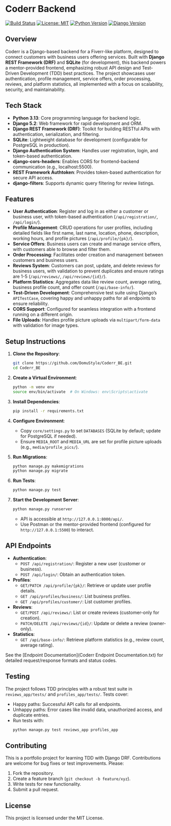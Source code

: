 # Coderr Backend

[![Build Status](https://img.shields.io/badge/build-passing-brightgreen)](https://github.com/YOUR_USERNAME/YOUR_REPO)
[![License: MIT](https://img.shields.io/badge/License-MIT-yellow.svg)](https://opensource.org/licenses/MIT)
[![Python Version](https://img.shields.io/badge/python-3.12-blue.svg)](https://www.python.org/)
[![Django Version](https://img.shields.io/badge/django-5.2-green.svg)](https://www.djangoproject.com/)

## Overview

Coderr is a Django-based backend for a Fiverr-like platform, designed to connect customers with business users offering services. Built with **Django REST Framework (DRF)** and **SQLite** (for development), this backend powers a mentor-provided frontend, emphasizing robust API design and Test-Driven Development (TDD) best practices. The project showcases user authentication, profile management, service offers, order processing, reviews, and platform statistics, all implemented with a focus on scalability, security, and maintainability.

## Tech Stack

- **Python 3.13**: Core programming language for backend logic.
- **Django 5.2**: Web framework for rapid development and ORM.
- **Django REST Framework (DRF)**: Toolkit for building RESTful APIs with authentication, serialization, and filtering.
- **SQLite**: Lightweight database for development (configurable for PostgreSQL in production).
- **Django Authentication System**: Handles user registration, login, and token-based authentication.
- **django-cors-headers**: Enables CORS for frontend-backend communication (e.g., localhost:5500).
- **REST Framework Authtoken**: Provides token-based authentication for secure API access.
- **django-filters**: Supports dynamic query filtering for review listings.

## Features

- **User Authentication**: Register and log in as either a customer or business user, with token-based authentication (`/api/registration/`, `/api/login/`).
- **Profile Management**: CRUD operations for user profiles, including detailed fields like first name, last name, location, phone, description, working hours, and profile pictures (`/api/profile/{pk}/`).
- **Service Offers**: Business users can create and manage service offers, with customers able to browse and filter them.
- **Order Processing**: Facilitates order creation and management between customers and business users.
- **Reviews System**: Customers can post, update, and delete reviews for business users, with validation to prevent duplicates and ensure ratings are 1-5 (`/api/reviews/`, `/api/reviews/{id}/`).
- **Platform Statistics**: Aggregates data like review count, average rating, business profile count, and offer count (`/api/base-info/`).
- **Test-Driven Development**: Comprehensive test suite using Django’s `APITestCase`, covering happy and unhappy paths for all endpoints to ensure reliability.
- **CORS Support**: Configured for seamless integration with a frontend running on a different origin.
- **File Uploads**: Handles profile picture uploads via `multipart/form-data` with validation for image types.

## Setup Instructions

1. **Clone the Repository**:
   ```bash
   git clone https://github.com/DomuStyle/Coderr_BE.git
   cd Coderr_BE
   ```

2. **Create a Virtual Environment**:
   ```bash
   python -m venv env
   source env/bin/activate  # On Windows: env\Scripts\activate
   ```

3. **Install Dependencies**:
   ```bash
   pip install -r requirements.txt
   ```

4. **Configure Environment**:
   - Copy `core/settings.py` to set `DATABASES` (SQLite by default; update for PostgreSQL if needed).
   - Ensure `MEDIA_ROOT` and `MEDIA_URL` are set for profile picture uploads (e.g., `media/profile_pics/`).

5. **Run Migrations**:
   ```bash
   python manage.py makemigrations
   python manage.py migrate
   ```

6. **Run Tests**:
   ```bash
   python manage.py test
   ```

7. **Start the Development Server**:
   ```bash
   python manage.py runserver
   ```
   - API is accessible at `http://127.0.0.1:8000/api/`.
   - Use Postman or the mentor-provided frontend (configured for `http://127.0.0.1:5500`) to interact.

## API Endpoints

- **Authentication**:
  - `POST /api/registration/`: Register a new user (customer or business).
  - `POST /api/login/`: Obtain an authentication token.
- **Profiles**:
  - `GET/PATCH /api/profile/{pk}/`: Retrieve or update user profile details.
  - `GET /api/profiles/business/`: List business profiles.
  - `GET /api/profiles/customer/`: List customer profiles.
- **Reviews**:
  - `GET/POST /api/reviews/`: List or create reviews (customer-only for creation).
  - `PATCH/DELETE /api/reviews/{id}/`: Update or delete a review (owner-only).
- **Statistics**:
  - `GET /api/base-info/`: Retrieve platform statistics (e.g., review count, average rating).

See the [Endpoint Documentation](Coderr Endpoint Documentation.txt) for detailed request/response formats and status codes.

## Testing

The project follows TDD principles with a robust test suite in `reviews_app/tests/` and `profiles_app/tests/`. Tests cover:
- Happy paths: Successful API calls for all endpoints.
- Unhappy paths: Error cases like invalid data, unauthorized access, and duplicate entries.
- Run tests with:
  ```bash
  python manage.py test reviews_app profiles_app
  ```

## Contributing

This is a portfolio project for learning TDD with Django DRF. Contributions are welcome for bug fixes or test improvements. Please:
1. Fork the repository.
2. Create a feature branch (`git checkout -b feature/xyz`).
3. Write tests for new functionality.
4. Submit a pull request.

## License

This project is licensed under the MIT License.